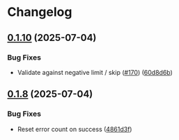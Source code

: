 # Changelog

## [0.1.10](https://github.com/openfoodfacts/openfoodfacts-query/compare/v0.1.9...v0.1.10) (2025-07-04)


### Bug Fixes

* Validate against negative limit / skip ([#170](https://github.com/openfoodfacts/openfoodfacts-query/issues/170)) ([60d8d6b](https://github.com/openfoodfacts/openfoodfacts-query/commit/60d8d6bee71032e0fe9bcaf1313379a47f32c518))

## [0.1.8](https://github.com/openfoodfacts/openfoodfacts-query/compare/v0.1.7...v0.1.8) (2025-07-04)


### Bug Fixes

* Reset error count on success ([4861d3f](https://github.com/openfoodfacts/openfoodfacts-query/commit/4861d3fed596eaf178fd127abeba786e4ff9c9a2))
